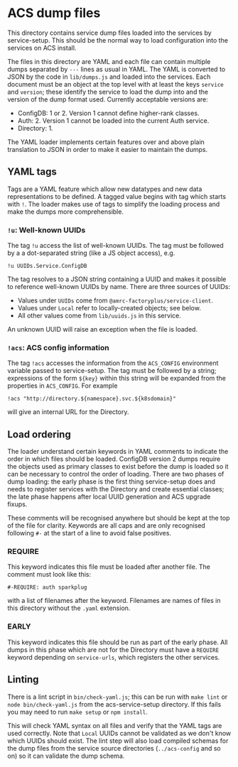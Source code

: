 # ACS dump files

This directory contains service dump files loaded into the services by
service-setup. This should be the normal way to load configuration into
the services on ACS install.

The files in this directory are YAML and each file can contain multiple
dumps separated by `---` lines as usual in YAML. The YAML is converted
to JSON by the code in `lib/dumps.js` and loaded into the services. Each
document must be an object at the top level with at least the keys
`service` and `version`; these identify the service to load the dump
into and the version of the dump format used. Currently acceptable
versions are:

* ConfigDB: 1 or 2. Version 1 cannot define higher-rank classes.
* Auth: 2. Version 1 cannot be loaded into the current Auth service.
* Directory: 1.

The YAML loader implements certain features over and above plain
translation to JSON in order to make it easier to maintain the dumps.

## YAML tags

Tags are a YAML feature which allow new datatypes and new data
representations to be defined. A tagged value begins with tag which
starts with `!`. The loader makes use of tags to simplify the loading
process and make the dumps more comprehensible.

### `!u`: Well-known UUIDs

The tag `!u` access the list of well-known UUIDs. The tag must be
followed by a a dot-separated string (like a JS object access), e.g.

    !u UUIDs.Service.ConfigDB

The tag resolves to a JSON string containing a UUID and makes it
possible to reference well-known UUIDs by name. There are three sources
of UUIDs:

* Values under `UUIDs` come from `@amrc-factoryplus/service-client`.
* Values under `Local` refer to locally-created objects; see below.
* All other values come from `lib/uuids.js` in this service.

An unknown UUID will raise an exception when the file is loaded.

### `!acs`: ACS config information

The tag `!acs` accesses the information from the `ACS_CONFIG`
environment variable passed to service-setup. The tag must be followed
by a string; expressions of the form `${key}` within this string will be
expanded from the properties in `ACS_CONFIG`. For example

    !acs "http://directory.${namespace}.svc.${k8sdomain}"

will give an internal URL for the Directory.

## Load ordering

The loader understand certain keywords in YAML comments to indicate the
order in which files should be loaded. ConfigDB version 2 dumps require
the objects used as primary classes to exist before the dump is loaded
so it can be necessary to control the order of loading. There are two
phases of dump loading: the early phase is the first thing service-setup
does and needs to register services with the Directory and create
essential classes; the late phase happens after local UUID generation
and ACS upgrade fixups.

These comments will be recognised anywhere but should be kept at the top
of the file for clarity. Keywords are all caps and are only recognised
following `#-` at the start of a line to avoid false positives.

### REQUIRE

This keyword indicates this file must be loaded after another file. The
comment must look like this:

    #-REQUIRE: auth sparkplug

with a list of filenames after the keyword. Filenames are names of files
in this directory without the `.yaml` extension.

### EARLY

This keyword indicates this file should be run as part of the early
phase. All dumps in this phase which are not for the Directory must have
a `REQUIRE` keyword depending on `service-urls`, which registers the
other services.

## Linting

There is a lint script in `bin/check-yaml.js`; this can be run with
`make lint` or `node bin/check-yaml.js` from the acs-service-setup
directory. If this fails you may need to run `make setup` or `npm
install`.

This will check YAML syntax on all files and verify that the YAML tags
are used correctly. Note that `Local` UUIDs cannot be validated as we
don't know which UUIDs should exist. The lint step will also load
compiled schemas for the dump files from the service source directories
(`../acs-config` and so on) so it can validate the dump schema.
